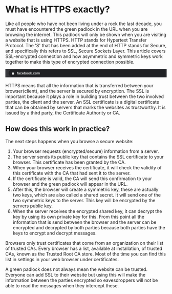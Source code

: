 # What is HTTPS exactly?

Like all people who have not been living under a rock the last decade, you must have encountered the green padlock in
the URL when you are browsing the internet. This padlock will only be shown when you are visiting a website that is using
HTTPS. HTTP stands for Hypertext Transfer Protocol. The 'S' that has been added at the end of HTTP stands for Secure, and
specifically this refers to SSL, Secure Sockets Layer. This article covers SSL-encrypted connection and how
asymmetric and symmetric keys work together to make this type of encrypted connection possible.

![alt text](/public/images/blog/ssl/facebook_url_print_screen.png "Logo Title Text 1")

HTTPS means that all the information that is transferred between your browser(client), and the server is secured by
encryption. The SSL is important because it plays a role in building trust between the two involved parties, the client
and the server. An SSL certificate is a digital certificate that can be obtained by servers that marks the websites as
trustworthy. It is issued by a third party, the Certificate Authority or CA.

## How does this work in practice?
The next steps happens when you browse a secure website:
1. Your browser requests (encrypted/secure) information from a server.
2. The server sends its public key that contains the SSL certificate to your browser. This certificate has been granted
by the CA.
3. When your browser receives the certificate, it will check the validity of this certificate with the CA that had sent it
to the server.
4. If the certificate is valid, the CA will send this confirmation to your browser and the green padlock will appear
in the URL.
5. After this, the browser will create a symmetric key, these are actually two keys, which are 
also called a shared secret. It will send one of the two symmetric keys to the server. This key will be encrypted by 
the servers public key. 
6. When the server receives the encrypted shared key, it can decrypt the key by using its own private key for this.
From this point all the information that is send between the browser and the server can be encrypted and decrypted by
both parties because both parties have the keys to encrypt and decrypt messages.

Browsers only trust certificates that come from an organization on their list of trusted CAs. Every browser has a 
list, available at installation, of trusted CAs, known as the Trusted Root CA store. Most of the time you can find this
list in settings in your web browser under certificates. 

A green padlock does not always mean the website can be trusted. Everyone can add SSL to their website but using this
will make the information between the parties encrypted so eavesdroppers will not be able to read the messages when they
intercept these. 

